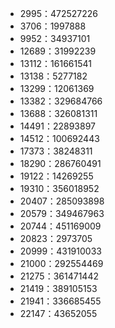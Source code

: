 - 2995：472527226
- 3706：1997888
- 9952：34937101
- 12689：31992239
- 13112：161661541
- 13138：5277182
- 13299：12061369
- 13382：329684766
- 13688：326081311
- 14491：22893897
- 14512：100692443
- 17373：38248311
- 18290：286760491
- 19122：14269255
- 19310：356018952
- 20407：285093898
- 20579：349467963
- 20744：451169009
- 20823：2973705
- 20999：431910033
- 21000：292554469
- 21275：361471442
- 21419：389105153
- 21941：336685455
- 22147：43652055
